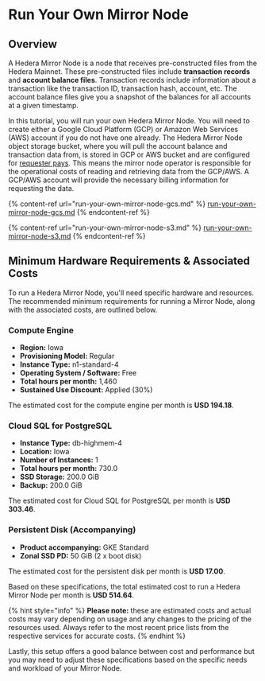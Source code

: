 # Run Your Own Mirror Node

## Overview

A Hedera Mirror Node is a node that receives pre-constructed files from the Hedera Mainnet. These pre-constructed files include **transaction records** and **account balance files**. Transaction records include information about a transaction like the transaction ID, transaction hash, account, etc. The account balance files give you a snapshot of the balances for all accounts at a given timestamp.

In this tutorial, you will run your own Hedera Mirror Node. You will need to create either a Google Cloud Platform (GCP) or Amazon Web Services (AWS) account if you do not have one already. The Hedera Mirror Node object storage bucket, where you will pull the account balance and transaction data from, is stored in GCP or AWS bucket and are configured for [requester pays](https://cloud.google.com/storage/docs/requester-pays). This means the mirror node operator is responsible for the operational costs of reading and retrieving data from the GCP/AWS. A GCP/AWS account will provide the necessary billing information for requesting the data.

{% content-ref url="run-your-own-mirror-node-gcs.md" %}
[run-your-own-mirror-node-gcs.md](run-your-own-mirror-node-gcs.md)
{% endcontent-ref %}

{% content-ref url="run-your-own-mirror-node-s3.md" %}
[run-your-own-mirror-node-s3.md](run-your-own-mirror-node-s3.md)
{% endcontent-ref %}

## Minimum Hardware Requirements & Associated Costs

To run a Hedera Mirror Node, you'll need specific hardware and resources. The recommended minimum requirements for running a Mirror Node, along with the associated costs, are outlined below.&#x20;

### Compute Engine

* **Region:** Iowa
* **Provisioning Model:** Regular
* **Instance Type:** n1-standard-4
* **Operating System / Software:** Free
* **Total hours per month:** 1,460
* **Sustained Use Discount:** Applied (30%)

The estimated cost for the compute engine per month is **USD 194.18**.

### Cloud SQL for PostgreSQL

* **Instance Type:** db-highmem-4
* **Location:** Iowa
* **Number of Instances:** 1
* **Total hours per month:** 730.0
* **SSD Storage:** 200.0 GiB
* **Backup:** 200.0 GiB

The estimated cost for Cloud SQL for PostgreSQL per month is **USD 303.46**.

### Persistent Disk (Accompanying)

* **Product accompanying:** GKE Standard
* **Zonal SSD PD:** 50 GiB (2 x boot disk)

The estimated cost for the persistent disk per month is **USD 17.00**.

Based on these specifications, the total estimated cost to run a Hedera Mirror Node per month is **USD 514.64**.

{% hint style="info" %}
**Please note:** these are estimated costs and actual costs may vary depending on usage and any changes to the pricing of the resources used. Always refer to the most recent price lists from the respective services for accurate costs.
{% endhint %}

Lastly, this setup offers a good balance between cost and performance but you may need to adjust these specifications based on the specific needs and workload of your Mirror Node.
